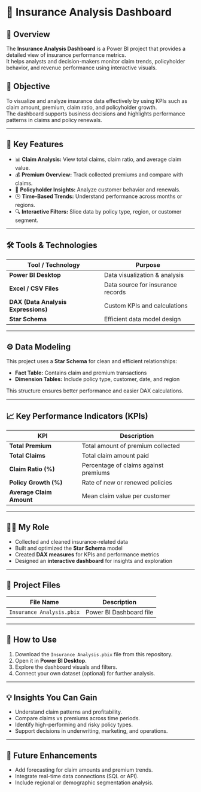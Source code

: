 # 🧾 Insurance Analysis Dashboard

## 📘 Overview
The **Insurance Analysis Dashboard** is a Power BI project that provides a detailed view of insurance performance metrics.  
It helps analysts and decision-makers monitor claim trends, policyholder behavior, and revenue performance using interactive visuals.

## 🎯 Objective
To visualize and analyze insurance data effectively by using KPIs such as claim amount, premium, claim ratio, and policyholder growth.  
The dashboard supports business decisions and highlights performance patterns in claims and policy renewals.

---

## 🚀 Key Features
- 📊 **Claim Analysis:** View total claims, claim ratio, and average claim value.  
- 💰 **Premium Overview:** Track collected premiums and compare with claims.  
- 👥 **Policyholder Insights:** Analyze customer behavior and renewals.  
- 🕒 **Time-Based Trends:** Understand performance across months or regions.  
- 🔍 **Interactive Filters:** Slice data by policy type, region, or customer segment.  

---

## 🛠 Tools & Technologies
| Tool / Technology | Purpose |
|-------------------|----------|
| **Power BI Desktop** | Data visualization & analysis |
| **Excel / CSV Files** | Data source for insurance records |
| **DAX (Data Analysis Expressions)** | Custom KPIs and calculations |
| **Star Schema** | Efficient data model design |

---

## ⚙️ Data Modeling
This project uses a **Star Schema** for clean and efficient relationships:  
- **Fact Table:** Contains claim and premium transactions  
- **Dimension Tables:** Include policy type, customer, date, and region  

This structure ensures better performance and easier DAX calculations.

---

## 📈 Key Performance Indicators (KPIs)
| KPI | Description |
|------|--------------|
| **Total Premium** | Total amount of premium collected |
| **Total Claims** | Total claim amount paid |
| **Claim Ratio (%)** | Percentage of claims against premiums |
| **Policy Growth (%)** | Rate of new or renewed policies |
| **Average Claim Amount** | Mean claim value per customer |

---

## 👩‍💻 My Role
- Collected and cleaned insurance-related data  
- Built and optimized the **Star Schema** model  
- Created **DAX measures** for KPIs and performance metrics  
- Designed an **interactive dashboard** for insights and exploration  

---

## 📂 Project Files
| File Name | Description |
|------------|--------------|
| `Insurance Analysis.pbix` | Power BI Dashboard file |

---

## 🧭 How to Use
1. Download the `Insurance Analysis.pbix` file from this repository.  
2. Open it in **Power BI Desktop**.  
3. Explore the dashboard visuals and filters.  
4. Connect your own dataset (optional) for further analysis.  

---

## 💡 Insights You Can Gain
- Understand claim patterns and profitability.  
- Compare claims vs premiums across time periods.  
- Identify high-performing and risky policy types.  
- Support decisions in underwriting, marketing, and operations.  

---

## 🔮 Future Enhancements
- Add forecasting for claim amounts and premium trends.  
- Integrate real-time data connections (SQL or API).  
- Include regional or demographic segmentation analysis.  

